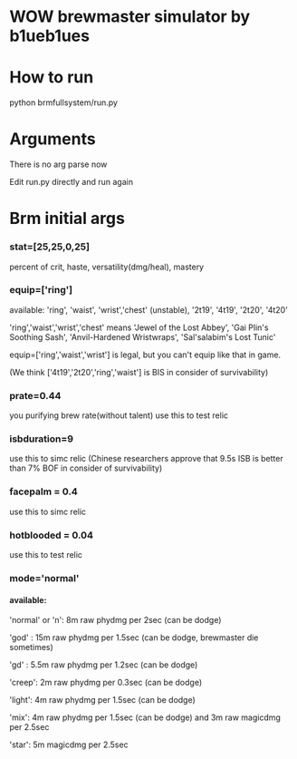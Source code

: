 # WOW brewmaster simulator by b1ueb1ues

How to run
=====
python brmfullsystem/run.py

Arguments
=====
There is no arg parse now

Edit run.py directly and run again

Brm initial args
======
### stat=[25,25,0,25] 
percent of crit, haste, versatility(dmg/heal), mastery

### equip=['ring']  
available: 'ring', 'waist', 'wrist','chest' (unstable), '2t19', '4t19', '2t20', '4t20'

'ring','waist','wrist','chest' means 'Jewel of the Lost Abbey', 'Gai Plin's Soothing Sash', 'Anvil-Hardened Wristwraps', 'Sal'salabim's Lost Tunic'

equip=['ring','waist','wrist'] is legal, but you can't equip like that in game.

(We think ['4t19','2t20','ring','waist'] is BIS in consider of survivability)

### prate=0.44
you purifying brew rate(without talent)
use this to test relic 

### isbduration=9
use this to simc relic (Chinese researchers approve that 9.5s ISB is better than 7% BOF in consider of survivability)

### facepalm = 0.4
use this to simc relic 

### hotblooded = 0.04
use this to test relic 


### mode='normal'
#### available:

'normal' or 'n': 8m raw phydmg per 2sec (can be dodge)

'god' : 15m raw phydmg per 1.5sec (can be dodge, brewmaster die sometimes)

'gd' : 5.5m raw phydmg per 1.2sec (can be dodge)

'creep': 2m raw phydmg per 0.3sec (can be dodge)

'light': 4m raw phydmg per 1.5sec (can be dodge)

'mix': 4m raw phydmg per 1.5sec (can be dodge) and 3m raw magicdmg per 2.5sec

'star': 5m magicdmg per 2.5sec





